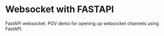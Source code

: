 # Websocket with FASTAPI

FastAPI websocket. POV demo for opening up websocket channels using FastAPI. 
